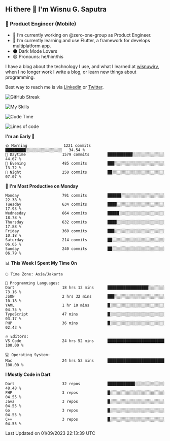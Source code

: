 ## Hi there 👋 I'm Wisnu G. Saputra

### :mobile_phone_off: Product Engineer (Mobile)

- 🔭 I’m currently working on @zero-one-group as Product Engineer.
- 🌱 I’m currently learning and use Flutter, a framework for develops multiplatform app.
- 🌑 Dark Mode Lovers
- 😄 Pronouns: he/him/his

I have a blog about the technology I use, and what I learned at [wisnuwiry](https://wisnuwiry.space/), when I no longer work I write a blog, or learn new things about programming.

Best way to reach me is via [Linkedin](https://www.linkedin.com/in/wisnu-saputra/) or [Twitter](https://twitter.com/wisnuwiry).

![GitHub Streak](https://streak-stats.demolab.com?user=wisnuwiry&theme=dark&hide_border=true)

![My Skills](https://skillicons.dev/icons?i=dart,flutter,kotlin,swift,go,js,css,neovim,git,linux&perline=5)

<!--START_SECTION:waka-->
![Code Time](http://img.shields.io/badge/Code%20Time-694%20hrs%2046%20mins-blue)

![Lines of code](https://img.shields.io/badge/From%20Hello%20World%20I%27ve%20Written-4.7%20million%20lines%20of%20code-blue)

**I'm an Early 🐤** 

```text
🌞 Morning                1221 commits        █████████░░░░░░░░░░░░░░░░   34.54 % 
🌆 Daytime                1579 commits        ███████████░░░░░░░░░░░░░░   44.67 % 
🌃 Evening                485 commits         ███░░░░░░░░░░░░░░░░░░░░░░   13.72 % 
🌙 Night                  250 commits         ██░░░░░░░░░░░░░░░░░░░░░░░   07.07 % 
```
📅 **I'm Most Productive on Monday** 

```text
Monday                   791 commits         ██████░░░░░░░░░░░░░░░░░░░   22.38 % 
Tuesday                  634 commits         ████░░░░░░░░░░░░░░░░░░░░░   17.93 % 
Wednesday                664 commits         █████░░░░░░░░░░░░░░░░░░░░   18.78 % 
Thursday                 632 commits         ████░░░░░░░░░░░░░░░░░░░░░   17.88 % 
Friday                   360 commits         ███░░░░░░░░░░░░░░░░░░░░░░   10.18 % 
Saturday                 214 commits         ██░░░░░░░░░░░░░░░░░░░░░░░   06.05 % 
Sunday                   240 commits         ██░░░░░░░░░░░░░░░░░░░░░░░   06.79 % 
```


📊 **This Week I Spent My Time On** 

```text
🕑︎ Time Zone: Asia/Jakarta

💬 Programming Languages: 
Dart                     18 hrs 12 mins      ██████████████████░░░░░░░   73.16 % 
JSON                     2 hrs 32 mins       ███░░░░░░░░░░░░░░░░░░░░░░   10.18 % 
YAML                     1 hr 10 mins        █░░░░░░░░░░░░░░░░░░░░░░░░   04.75 % 
TypeScript               47 mins             █░░░░░░░░░░░░░░░░░░░░░░░░   03.17 % 
PHP                      36 mins             █░░░░░░░░░░░░░░░░░░░░░░░░   02.43 % 

🔥 Editors: 
VS Code                  24 hrs 52 mins      █████████████████████████   100.00 % 

💻 Operating System: 
Mac                      24 hrs 52 mins      █████████████████████████   100.00 % 
```

**I Mostly Code in Dart** 

```text
Dart                     32 repos            ████████████░░░░░░░░░░░░░   48.48 % 
PHP                      3 repos             █░░░░░░░░░░░░░░░░░░░░░░░░   04.55 % 
Java                     3 repos             █░░░░░░░░░░░░░░░░░░░░░░░░   04.55 % 
Go                       3 repos             █░░░░░░░░░░░░░░░░░░░░░░░░   04.55 % 
C++                      3 repos             █░░░░░░░░░░░░░░░░░░░░░░░░   04.55 % 
```




 Last Updated on 01/09/2023 22:13:39 UTC
<!--END_SECTION:waka-->
